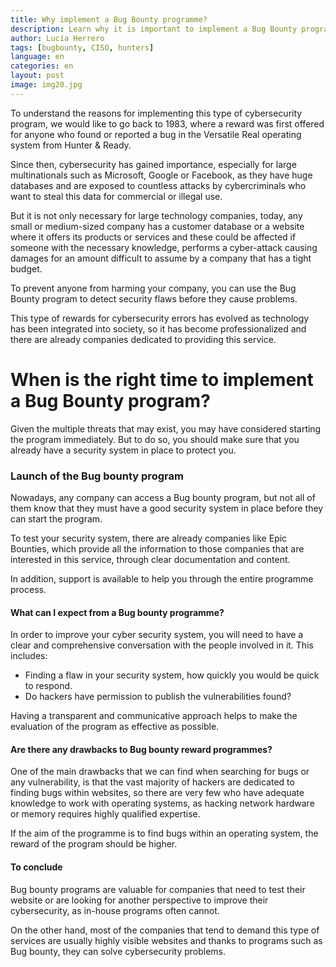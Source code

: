 ```yaml
---
title: Why implement a Bug Bounty programme?
description: Learn why it is important to implement a Bug Bounty program in your company.
author: Lucía Herrero
tags: [bugbounty, CISO, hunters]
language: en
categories: en
layout: post
image: img20.jpg
---
```


To understand the reasons for implementing this type of cybersecurity program, we would like to go back to 1983, where a reward was first offered for anyone who found or reported a bug in the Versatile Real operating system from Hunter & Ready.

Since then, cybersecurity has gained importance, especially for large multinationals such as Microsoft, Google or Facebook, as they have huge databases and are exposed to countless attacks by cybercriminals who want to steal this data for commercial or illegal use.

But it is not only necessary for large technology companies, today, any small or medium-sized company has a customer database or a website where it offers its products or services and these could be affected if someone with the necessary knowledge, performs a cyber-attack causing damages for an amount difficult to assume by a company that has a tight budget. 

To prevent anyone from harming your company, you can use the Bug Bounty program to detect security flaws before they cause problems. 

This type of rewards for cybersecurity errors has evolved as technology has been integrated into society, so it has become professionalized and there are already companies dedicated to providing this service.

# When is the right time to implement a Bug Bounty program?  

Given the multiple threats that may exist, you may have considered starting the program immediately. But to do so, you should make sure that you already have a security system in place to protect you.

### Launch of the Bug bounty program

Nowadays, any company can access a Bug bounty program, but not all of them know that they must have a good security system in place before they can start the program.

To test your security system, there are already companies like Epic Bounties, which provide all the information to those companies that are interested in this service, through clear documentation and content.

In addition, support is available to help you through the entire programme process.

#### What can I expect from a Bug bounty programme?

In order to improve your cyber security system, you will need to have a clear and comprehensive conversation with the people involved in it. This includes:

- Finding a flaw in your security system, how quickly you would be quick to respond. 
- Do hackers have permission to publish the vulnerabilities found?

Having a transparent and communicative approach helps to make the evaluation of the program as effective as possible.

#### Are there any drawbacks to Bug bounty reward programmes?

One of the main drawbacks that we can find when searching for bugs or any vulnerability, is that the vast majority of hackers are dedicated to finding bugs within websites, so there are very few who have adequate knowledge to work with operating systems, as hacking network hardware or memory requires highly qualified expertise. 

If the aim of the programme is to find bugs within an operating system, the reward of the program should be higher.

#### To conclude

Bug bounty programs are valuable for companies that need to test their website or are looking for another perspective to improve their cybersecurity, as in-house programs often cannot. 

On the other hand, most of the companies that tend to demand this type of services are usually highly visible websites and thanks to programs such as Bug bounty, they can solve cybersecurity problems.
